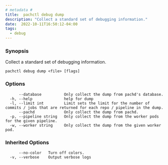 ```yaml
---
# metadata # 
title:  pachctl debug dump
description: "Collect a standard set of debugging information."
date:  2022-10-11T16:50:12-04:00
tags:
  - debug
---
```


### Synopsis

Collect a standard set of debugging information.

```
pachctl debug dump <file> [flags]
```

### Options

```
      --database          Only collect the dump from pachd's database.
  -h, --help              help for dump
  -l, --limit int         Limit sets the limit for the number of commits / jobs that are returned for each repo / pipeline in the dump.
      --pachd             Only collect the dump from pachd.
  -p, --pipeline string   Only collect the dump from the worker pods for the given pipeline.
  -w, --worker string     Only collect the dump from the given worker pod.
```

### Inherited Options

```
      --no-color   Turn off colors.
  -v, --verbose    Output verbose logs
```

